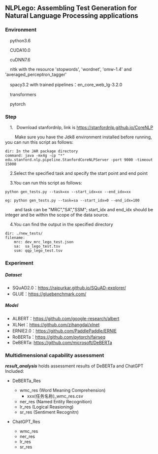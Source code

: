 ## NLPLego: Assembling Test Generation for Natural Language Processing applications

### Environment

    python3.6

    CUDA10.0

    cuDNN7.6

    nltk with the resource 'stopwords', 'wordnet', 'omw-1.4' and 'averaged_perceptron_tagger'

    spacy3.2 with trained pipelines：en_core_web_lg-3.2.0

    transformers

    pytorch

### Step

    1.   Download stanfordnlp, link is https://stanfordnlp.github.io/CoreNLP

        Make sure you have the Jdk8 environment installed before running, you can run this script as follows:

```
dir: In the JAR package directory
command: java -mx4g -cp "*" edu.stanford.nlp.pipeline.StanfordCoreNLPServer -port 9000 -timeout 15000
```

    2.Select the specified task and specify the start point and end point

    3.You can run this script as follows:

```
python gen_tests.py --task=xx --start_idx=xx --end_idx=xx

eg: python gen_tests.py --task=sa --start_idx=0 --end_idx=100
```

        and task can be "MRC","SA","SSM"; start_idx and end_idx should be integer and be within the scope of the data source.

    4.You can find the output in the specified directory

```
dir: ./new_tests/
filename: 
    mrc: dev_mrc_lego_test.json
    sa:  sa_lego_test.tsv
    ssm: qqp_lego_test.tsv
```

### Experiment

##### Dataset
- SQuAD2.0：https://rajpurkar.github.io/SQuAD-explorer/
- GLUE：https://gluebenchmark.com/

##### Model
- ALBERT：https://github.com/google-research/albert
- XLNet：https://github.com/zihangdai/xlnet
- ERNIE2.0：https://github.com/PaddlePaddle/ERNIE
- RoBERTa：https://github.com/pytorch/fairseq
- DeBERTa: https://github.com/microsoft/DeBERTa


### Multidimensional capability assessment

***result_analysis*** holds assessment results of DeBERTa and ChatGPT
Included:

- DeBERTa_Res
	- wmc_res (Word Meaning Comprehension)
		- xxx(任务名称)\_wmc\_res.csv 
	- ner_res (Named Entity Recognition)
	- lr_res (Logical Reasioning)
	- sr_res (Sentiment Recognitn)

- ChatGPT_Res
	- wmc_res
	- ner_res
	- lr_res
	- sr_res

